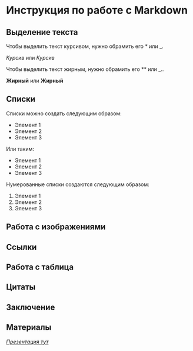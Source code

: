 # Инструкция по работе с Markdown

## Выделение текста

Чтобы выделить текст курсивом, нужно обрамить его * или _. 

*Курсив* или _Курсив_

Чтобы выделить текст жирным, нужно обрамить его ** или _.. 

**Жирный** или __Жирный__

## Списки 

Списки можно создать следующим образом: 
* Элемент 1
* Элемент 2
* Элемент 3

Или таким: 
+ Элемент 1
+ Элемент 2
+ Элемент 3
  
Нумерованные списки создаются следующим образом:

1. Элемент 1
2. Элемент 2
3. Элемент 3

## Работа с изображениями

## Ссылки

## Работа с таблица

## Цитаты

## Заключение

## Материалы
[*Презентация тут*](https://docs.google.com/presentation/d/116me-gOnT3T_yD56GG1bmM0Y_qfC7dhC18EC416TmAk/edit#slide=id.p11 ) 


